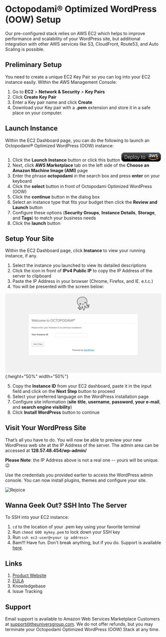 # Octopodami&reg; Optimized WordPress (OOW) Setup

Our pre-configured stack relies on AWS EC2 which helps to improve performance and scalability of your WordPress site, but additional integration with other AWS services like S3, CloudFront, Route53, and Auto Scaling is possible.

## Preliminary Setup

You need to create a unique EC2 Key Pair so you can log into your EC2 instance easily. Within the AWS Management Console:

1. Go to **EC2** > **Network & Security** > **Key Pairs**
2. Click **Create Key Pair**
3. Enter a Key pair name and click **Create**
4. Download your Key pair with a **.pem** extension and store it in a safe place on your computer.

## Launch Instance

Within the EC2 Dashboard page, you can do the following to launch an Octopodami&reg; Optimized WordPress (OOW) instance:

1. Click the **Launch Instance** button or click this button ![Launch](./images/launch-stack.png?raw=true "Launch")
2. Next, click **AWS Marketplace** tab on the left side of the **Choose an Amazon Machine Image (AMI)** page
3. Enter the phrase **octopodami** in the search box and press **enter** on your keyboard
4. Click the **select** button in front of Octopodami Optimized WordPress (OOW)
5. Click the **continue** button in the dialog box
6. Select an instance type that fits your budget then click the **Review and Launch** button
7. Configure these options (**Security Groups**, **Instance Details**, **Storage**, and **Tags**) to match your business needs
8. Click the **launch** button

## Setup Your Site

Within the EC2 Dashboard page, click **Instance** to view your running instance, if any.

1. Select the instance you launched to view its detailed descriptions
2. Click the icon in front of **IPv4 Public IP** to copy the IP Address of the server to clipboard
3. Paste the IP Address in your browser (Chrome, Firefox, and IE. e.t.c.)
4. You will be presented with the screen below:

![Octopodami Instance ID](./images/octopodami_initial_screen.jpg?raw=true "Octopodami Instance ID"){:height="50%" width="50%"}

5. Copy the **Instance ID** from your EC2 dashboard, paste it in the input field and click on the **Next Step** button to proceed
6. Select your preferred language on the WordPress installation page
7. Configure site information (**site** **title**, **username**, **password**, **your e-mail**, and **search engine visibility**)
8. Click **Install WordPress** button to continue

## Visit Your WordPress Site

That’s all you have to do. You will now be able to preview your new WordPress web site at the IP Address of the server. The admin area can be accessed at **128.57.48.454/wp-admin/**

**Please Note**: the IP Address above is not a real one -- yours will be unique. :wink:

Use the credentials you provided earlier to access the WordPress admin console. You can now install plugins, themes and configure your site.

![Rejoice](https://media.giphy.com/media/26xBFFYvGNMfPo9QQ/giphy.gif?raw=true "Rejoice")

## Wanna Geek Out? SSH Into The Server

To SSH into your EC2 instance:

1. ```cd``` to the location of your .pem key using your favorite terminal
2. Run ```chmod 600 mykey.pem``` to lock down your SSH key
3. Run ```ssh ec2-user@<your ip address>```
4. Bam!!! Have fun. Don't break anything, but if you do. Support is available [here](https://www.theuniversgroup.com).

## Links

1. [Product Website](https://theuniversgroup.com/oow/)
2. [EULA](https://s3.amazonaws.com/tug-public-documents/octopodamiEULA.txt)
3. Knowledgebase
4. Issue Tracking

## Support

Email support is available to Amazon Web Services Marketplace Customers at [support@theuniversgroup.com](mailto:support@theuniversgroup.com). We do not offer refunds, but you may terminate your Octopodami Optimized WordPress (OOW) Stack at any time.
